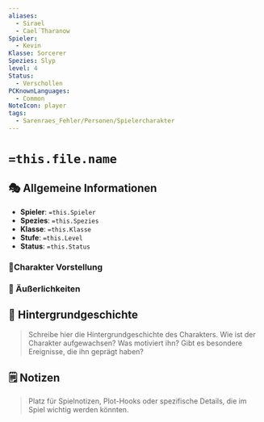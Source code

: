 ```yaml
---
aliases:
  - Sirael
  - Cael´Tharanow
Spieler:
  - Kevin
Klasse: Sorcerer
Spezies: Slyp
level: 4
Status:
  - Verschollen
PCKnownLanguages:
  - Common
NoteIcon: player
tags:
  - Sarenraes_Fehler/Personen/Spielercharakter
---
```

# `=this.file.name`

## 🎭 Allgemeine Informationen 
- **Spieler**: `=this.Spieler`
- **Spezies**: `=this.Spezies`
- **Klasse**: `=this.Klasse`
- **Stufe**: `=this.Level`
- **Status**: `=this.Status`

### 💎Charakter Vorstellung


### 👥 Äußerlichkeiten



## 📖 Hintergrundgeschichte 
> Schreibe hier die Hintergrundgeschichte des Charakters. Wie ist der Charakter aufgewachsen? Was motiviert ihn? Gibt es besondere Ereignisse, die ihn geprägt haben?

## 🗒️ Notizen 
> Platz für Spielnotizen, Plot-Hooks oder spezifische Details, die im Spiel wichtig werden könnten.
